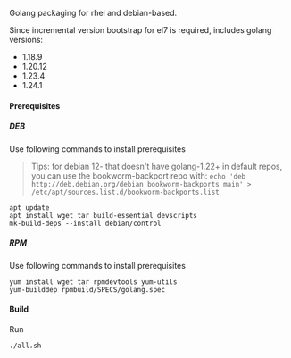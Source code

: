 Golang packaging for rhel and debian-based.

Since incremental version bootstrap for el7 is required, includes golang versions:
- 1.18.9
- 1.20.12
- 1.23.4
- 1.24.1

#### Prerequisites

##### DEB

Use following commands to install prerequisites

>
> Tips: for debian 12- that doesn't have golang-1.22+ in default repos, you can use the bookworm-backport repo with:
> `echo 'deb http://deb.debian.org/debian bookworm-backports main' > /etc/apt/sources.list.d/bookworm-backports.list` 
>

```
apt update
apt install wget tar build-essential devscripts
mk-build-deps --install debian/control
```

##### RPM

Use following commands to install prerequisites

```
yum install wget tar rpmdevtools yum-utils
yum-builddep rpmbuild/SPECS/golang.spec
```

#### Build

Run
```
./all.sh
```

